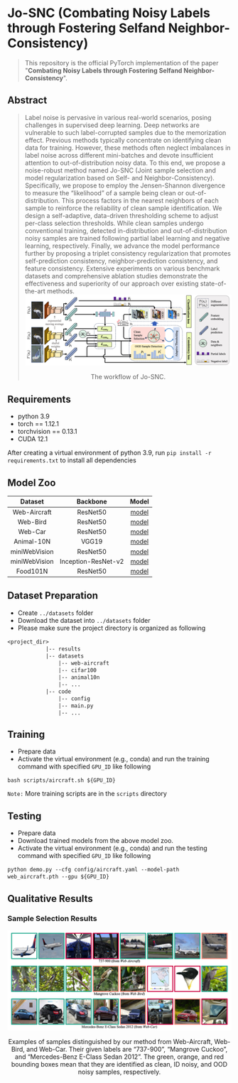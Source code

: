 # Jo-SNC (Combating Noisy Labels through Fostering Selfand Neighbor-Consistency)
>This repository is the official PyTorch implementation of the paper "**Combating Noisy Labels through Fostering Selfand Neighbor-Consistency**".  
<!-- >This paper is an extension of *Jo-SRC: A Contrastive Approach for Combating Noisy Labels, CVPR 2021*. -->

## Abstract
>Label noise is pervasive in various real-world scenarios, posing challenges in supervised deep learning. Deep networks are vulnerable to such label-corrupted samples due to the memorization effect. Previous methods typically concentrate on identifying clean data for training. However, these methods often neglect imbalances in label noise across different mini-batches and devote insufficient attention to out-of-distribution noisy data. To this end, we propose a noise-robust method named Jo-SNC (Joint sample selection and model regularization based on Self- and Neighbor-Consistency). Specifically, we propose to employ the Jensen-Shannon divergence to measure the “likelihood” of a sample being clean or out-of-distribution. This process factors in the nearest neighbors of each sample to reinforce the reliability of clean sample identification. We design a self-adaptive, data-driven thresholding scheme to adjust per-class selection thresholds. While clean samples undergo conventional training, detected in-distribution and out-of-distribution noisy samples are trained following partial label learning and negative learning, respectively. Finally, we advance the model performance further by proposing a triplet consistency regularization that promotes self-prediction consistency, neighbor-prediction consistency, and feature consistency. Extensive experiments on various benchmark datasets and comprehensive ablation studies demonstrate the effectiveness and superiority of our approach over existing state-of-the-art methods.
![JoSNC](assets/josnc.jpeg)
><center>The workflow of Jo-SNC.</center>

## Requirements
- python 3.9
- torch == 1.12.1
- torchvision == 0.13.1
- CUDA 12.1

After creating a virtual environment of python 3.9, run `pip install -r requirements.txt` to install all dependencies

## Model Zoo
|  **Dataset**  |    **Backbone**     |                                         **Model**                                         |
|:-------------:|:-------------------:|:-----------------------------------------------------------------------------------------:|
| Web-Aircraft  |      ResNet50       |           [model](https://josnc.oss-cn-shanghai.aliyuncs.com/web_aircraft.pth)            |
|   Web-Bird    |      ResNet50       |             [model](https://josnc.oss-cn-shanghai.aliyuncs.com/web_bird.pth)              |
|    Web-Car    |      ResNet50       |              [model](https://josnc.oss-cn-shanghai.aliyuncs.com/web_car.pth)              |
|  Animal-10N   |        VGG19        |             [model](https://josnc.oss-cn-shanghai.aliyuncs.com/animal10n.pth)             |
| miniWebVision |      ResNet50       |      [model](https://josnc.oss-cn-shanghai.aliyuncs.com/mini_webvision_resnet50.pth)      |
| miniWebVision | Inception-ResNet-v2 | [model](https://josnc.oss-cn-shanghai.aliyuncs.com/mini_webvision_inception_resnetv2.pth) |
|   Food101N    |      ResNet50       |             [model](https://josnc.oss-cn-shanghai.aliyuncs.com/food101n.pth)              |

## Dataset Preparation
- Create `../datasets` folder
- Download the dataset into `../datasets` folder
- Please make sure the project directory is organized as following
```
<project_dir> 
            |-- results
            |-- datasets
                |-- web-aircraft
                |-- cifar100
                |-- animal10n
                |-- ...
            |-- code
                |-- config
                |-- main.py
                |-- ...
```

## Training
- Prepare data
- Activate the virtual environment (e.g., conda) and run the training command with specified `GPU_ID` like following
```
bash scripts/aircraft.sh ${GPU_ID}
```
``Note:`` More training scripts are in the `scripts` directory

## Testing
- Prepare data
- Download trained models from the above model zoo.
- Activate the virtual environment (e.g., conda) and run the testing command with specified `GPU_ID` like following
```
python demo.py --cfg config/aircraft.yaml --model-path web_aircraft.pth --gpu ${GPU_ID}
```


## Qualitative Results
### Sample Selection Results
![visualization](assets/visualization.jpeg)
<center>Examples of samples distinguished by our method from Web-Aircraft, Web-Bird, and Web-Car. Their given labels are “737-900”, “Mangrove Cuckoo”, and “Mercedes-Benz E-Class Sedan 2012”. The green, orange, and red bounding boxes mean that they are identified as clean, ID noisy, and OOD noisy samples, respectively.</center>